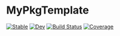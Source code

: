 # MyPkgTemplate

[![Stable](https://img.shields.io/badge/docs-stable-blue.svg)](https://foldfelis.github.io/MyPkgTemplate.jl/stable/)
[![Dev](https://img.shields.io/badge/docs-dev-blue.svg)](https://foldfelis.github.io/MyPkgTemplate.jl/dev/)
[![Build Status](https://github.com/foldfelis/MyPkgTemplate.jl/actions/workflows/CI.yml/badge.svg?branch=main)](https://github.com/foldfelis/MyPkgTemplate.jl/actions/workflows/CI.yml?query=branch%3Amain)
[![Coverage](https://codecov.io/gh/foldfelis/MyPkgTemplate.jl/branch/main/graph/badge.svg)](https://codecov.io/gh/foldfelis/MyPkgTemplate.jl)
